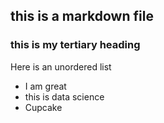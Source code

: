 ## this is a markdown file
### this is my tertiary heading
Here is an unordered list
* I am great
* this is data science
* Cupcake
